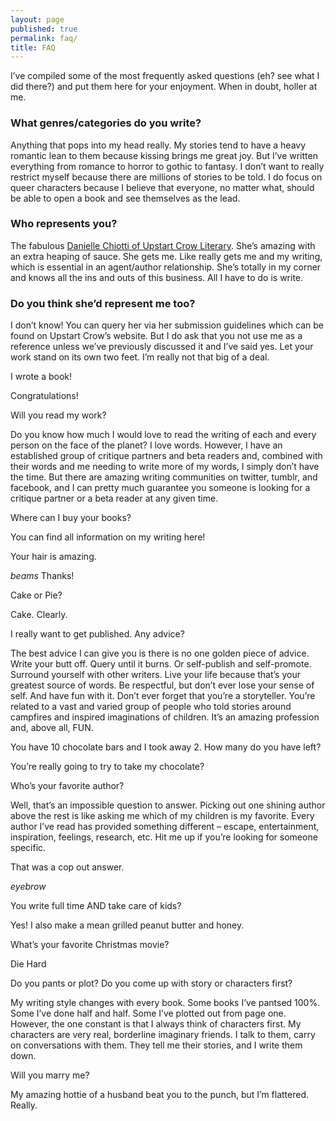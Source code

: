 ```yaml
---
layout: page
published: true
permalink: faq/
title: FAQ
---
```



I’ve compiled some of the most frequently asked questions (eh? see what I did there?) and put them here for your enjoyment. When in doubt, holler at me.



### What genres/categories do you write?

Anything that pops into my head really. My stories tend to have a heavy romantic lean to them because kissing brings me great joy. But I’ve written everything from romance to horror to gothic to fantasy. I don’t want to really restrict myself because there are millions of stories to be told. I do focus on queer characters because I believe that everyone, no matter what, should be able to open a book and see themselves as the lead.



### Who represents you?

The fabulous [Danielle Chiotti of Upstart Crow Literary](http://upstartcrowliterary.com/index.html). She’s amazing with an extra heaping of sauce. She gets me. Like really gets me and my writing, which is essential in an agent/author relationship. She’s totally in my corner and knows all the ins and outs of this business. All I have to do is write.



### Do you think she’d represent me too?

I don’t know! You can query her via her submission guidelines which can be found on Upstart Crow’s website. But I do ask that you not use me as a reference unless we’ve previously discussed it and I’ve said yes. Let your work stand on its own two feet. I’m really not that big of a deal.



I wrote a book!

Congratulations!



Will you read my work?

Do you know how much I would love to read the writing of each and every person on the face of the planet? I love words. However, I have an established group of critique partners and beta readers and, combined with their words and me needing to write more of my words, I simply don’t have the time. But there are amazing writing communities on twitter, tumblr, and facebook, and I can pretty much guarantee you someone is looking for a critique partner or a beta reader at any given time.



Where can I buy your books?

You can find all information on my writing here!



Your hair is amazing.

*beams* Thanks!



Cake or Pie?

Cake. Clearly.



I really want to get published. Any advice?

The best advice I can give you is there is no one golden piece of advice. Write your butt off. Query until it burns. Or self-publish and self-promote. Surround yourself with other writers. Live your life because that’s your greatest source of words. Be respectful, but don’t ever lose your sense of self. And have fun with it. Don’t ever forget that you’re a storyteller. You’re related to a vast and varied group of people who told stories around campfires and inspired imaginations of children. It’s an amazing profession and, above all, FUN.



You have 10 chocolate bars and I took away 2. How many do you have left?

You’re really going to try to take my chocolate?



Who’s your favorite author?

Well, that’s an impossible question to answer. Picking out one shining author above the rest is like asking me which of my children is my favorite. Every author I’ve read has provided something different – escape, entertainment, inspiration, feelings, research, etc. Hit me up if you’re looking for someone specific.



That was a cop out answer.

*eyebrow*



You write full time AND take care of kids?

Yes! I also make a mean grilled peanut butter and honey.



What’s your favorite Christmas movie?

Die Hard



Do you pants or plot? Do you come up with story or characters first?

My writing style changes with every book. Some books I’ve pantsed 100%. Some I’ve done half and half. Some I’ve plotted out from page one. However, the one constant is that I always think of characters first. My characters are very real, borderline imaginary friends. I talk to them, carry on conversations with them. They tell me their stories, and I write them down.



Will you marry me?

My amazing hottie of a husband beat you to the punch, but I’m flattered. Really.

